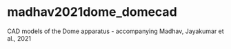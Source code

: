 # madhav2021dome_domecad
CAD models of the Dome apparatus - accompanying Madhav, Jayakumar et al., 2021
